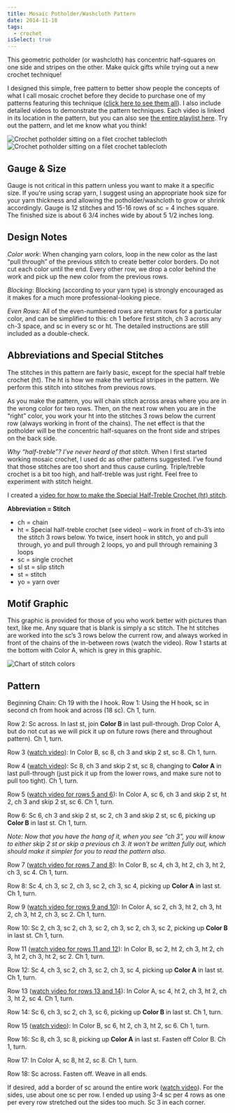 ```yaml
---
title: Mosaic Potholder/Washcloth Pattern
date: 2014-11-18
tags:
  - crochet
isSelect: true
---
```

This geometric potholder (or washcloth) has concentric half-squares on one side and stripes on the other.  Make quick gifts while trying out a new crochet technique!

I designed this simple, free pattern to better show people the concepts of what I call mosaic crochet before they decide to purchase one of my patterns featuring this technique ([click here to see them all](https://www.etsy.com/shop/CrochetBySia?section_id=16351883&ref=shopsection_leftnav_1)).  I also include detailed videos to demonstrate the pattern techniques.  Each video is linked in its location in the pattern, but you can also see [the entire playlist here](https://www.youtube.com/playlist?list=PLOmFcHEnwM5aAlzVdvJh_ezW6JCawq61D).  Try out the pattern, and let me know what you think!

![Crochet potholder sitting on a filet crochet tablecloth](/img/mosaic/mosaic4.JPG "Top of potholder")
![Crochet potholder sitting on a filet crochet tablecloth](/img/mosaic/mosaic3.JPG "Stitch texture detail on reverse")

## Gauge & Size
Gauge is not critical in this pattern unless you want to make it a specific size.  If you're using scrap yarn, I suggest using an appropriate hook size for your yarn thickness and allowing the potholder/washcloth to grow or shrink accordingly.  Gauge is 12 stitches and 15-16 rows of sc = 4 inches square.  The finished size is about 6 3/4 inches wide by about 5 1/2 inches long.

## Design Notes
*Color work*:  When changing yarn colors, loop in the new color as the last “pull through” of the previous stitch to create better color borders.  Do not cut each color until the end.  Every other row, we drop a color behind the work and pick up the new color from the previous rows.

*Blocking*:  Blocking (according to your yarn type) is strongly encouraged as it makes for a much more professional-looking piece.

*Even Rows*:  All of the even-numbered rows are return rows for a particular color, and can be simplified to this:  ch 1 before first stitch, ch 3 across any ch-3 space, and sc in every sc or ht.  The detailed instructions are still included as a double-check.


## Abbreviations and Special Stitches
The stitches in this pattern are fairly basic, except for the special half treble crochet (ht).  The ht is how we make the vertical stripes in the pattern.  We perform this stitch into stitches from previous rows.

As you make the pattern, you will chain stitch across areas where you are in the wrong color for two rows. Then, on the next row when you are in the “right” color, you work your ht into the stitches 3 rows below the current row (always working in front of the chains).  The net effect is that the potholder will be the concentric half-squares on the front side and stripes on the back side.

*Why “half-treble”?  I’ve never heard of that stitch.* When I first started working mosaic crochet, I used dc as other patterns suggested.  I’ve found that those stitches are too short and thus cause curling.  Triple/treble crochet is a bit too high, and half-treble was just right.  Feel free to experiment with stitch height.

I created a [video for how to make the Special Half-Treble Crochet (ht) stitch](https://www.youtube.com/watch?v=Q9oNoywwc1U).

**Abbreviation = Stitch**
- ch = chain
- ht = Special half-treble crochet (see video) – work in front of ch-3’s into the stitch 3 rows below.  Yo twice, insert hook in stitch, yo and pull through, yo and pull through 2 loops, yo and pull through remaining 3 loops
- sc = single crochet
- sl st = slip stitch
- st = stitch
- yo = yarn over

## Motif Graphic
This graphic is provided for those of you who work better with pictures than text, like me.  Any square that is blank is simply a sc stitch. The ht stitches are worked into the sc’s 3 rows below the current row, and always worked in front of the chains of the in-between rows (watch the video).  Row 1 starts at the bottom with Color A, which is grey in this graphic.

![Chart of stitch colors](/img/mosaic/mosaic_chart.png "Motif graphic")

## Pattern
Beginning Chain:  Ch 19 with the I hook.
Row 1:  Using the H hook, sc in second ch from hook and across (18 sc).  Ch 1, turn.

Row 2:  Sc across.  In last st, join **Color B** in last pull-through.  Drop Color A, but do not cut as we will pick it up on future rows (here and throughout pattern).   Ch 1, turn.

Row 3 ([watch video](https://youtu.be/6Cy61mDONUo)):  In Color B, sc 8, ch 3 and skip 2 st, sc 8.  Ch 1, turn.

Row 4 ([watch video](https://youtu.be/Z5MNLgUNA1Q)):  Sc 8, ch 3 and skip 2 st, sc 8, changing to **Color A** in last pull-through (just pick it up from the lower rows, and make sure not to pull too tight).  Ch 1, turn.

Row 5 ([watch video for rows 5 and 6](https://youtu.be/Kf6T17tp5gk)):  In Color A, sc 6, ch 3 and skip 2 st, ht 2, ch 3 and skip 2 st, sc 6.  Ch 1, turn.

Row 6:  Sc 6, ch 3 and skip 2 st, sc 2, ch 3 and skip 2 st, sc 6, picking up **Color B** in last st.  Ch 1, turn.

*Note:  Now that you have the hang of it, when you see “ch 3”, you will know to either skip 2 st or skip a previous ch 3.  It won’t be written fully out, which should make it simpler for you to read the pattern also.*

Row 7 ([watch video for rows 7 and 8](https://youtu.be/PbeYpSqfXuA)):  In Color B, sc 4, ch 3, ht 2, ch 3, ht 2, ch 3, sc 4.  Ch 1, turn.

Row 8:  Sc 4, ch 3, sc 2, ch 3, sc 2, ch 3, sc 4, picking up **Color A** in last st.  Ch 1, turn.

Row 9 ([watch video for rows 9 and 10](https://youtu.be/Cm9YWtPYM5Y)):  In Color A, sc 2, ch 3, ht 2, ch 3, ht 2, ch 3, ht 2, ch 3, sc 2.  Ch 1, turn.

Row 10:  Sc 2, ch 3, sc 2, ch 3, sc 2, ch 3, sc 2, ch 3, sc 2, picking up **Color B** in last st.  Ch 1, turn.

Row 11 ([watch video for rows 11 and 12](https://youtu.be/HswfEJ6eorM)):  In Color B, sc 2, ht 2, ch 3, ht 2, ch 3, ht 2, ch 3, ht 2, sc 2.  Ch 1, turn.

Row 12:  Sc 4, ch 3, sc 2, ch 3, sc 2, ch 3, sc 4, picking up **Color A** in last st.  Ch 1, turn.

Row 13 ([watch video for rows 13 and 14](https://youtu.be/9bqxMiq_lZc)):  In Color A, sc 4, ht 2, ch 3, ht 2, ch 3, ht 2, sc 4.  Ch 1, turn.

Row 14:  Sc 6, ch 3, sc 2, ch 3, sc 6, picking up **Color B** in last st.  Ch 1, turn.

Row 15 ([watch video](https://youtu.be/fCbXcLCzZrM)):  In Color B, sc 6, ht 2, ch 3, ht 2, sc 6.  Ch 1, turn.

Row 16:  Sc 8, ch 3, sc 8, picking up **Color A** in last st.  Fasten off Color B.  Ch 1, turn.

Row 17:  In Color A, sc 8, ht 2, sc 8.  Ch 1, turn.

Row 18:  Sc across.  Fasten off.  Weave in all ends.

If desired, add a border of sc around the entire work ([watch video](https://youtu.be/B-BB9Wn5TeI)).  For the sides, use about one sc per row.  I ended up using 3-4 sc per 4 rows as one per every row stretched out the sides too much.  Sc 3 in each corner.
